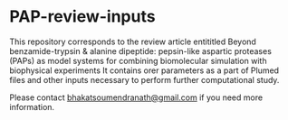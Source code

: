 # PAP-review-inputs

This repository corresponds to the review article entititled Beyond benzamide-trypsin & alanine dipeptide: pepsin-like aspartic proteases (PAPs) as model systems for combining biomolecular simulation with biophysical experiments
It contains orer parameters as a part of Plumed files and other inputs necessary to perform further computational  study.

Please contact bhakatsoumendranath@gmail.com if you need more information.
